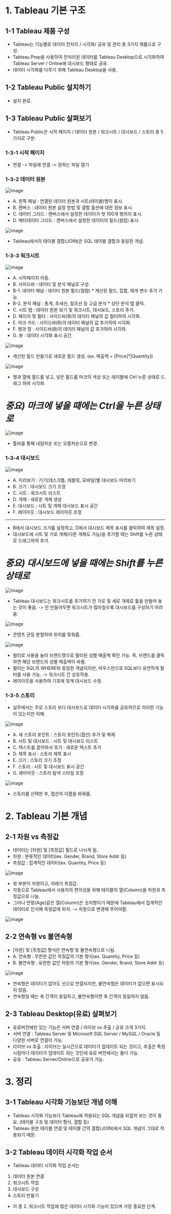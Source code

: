 # 1. Tableau 기본 구조

## 1-1 Tableau 제품 구성
- Tableau는 기능별로 데이터 전처리 / 시각화/ 공유 및 관리 총 3가지 제품으로 구성.
- Tableau Prep을 사용하여 전처리된 데이터를 Tableau Desktop으로 시각화하여 Tableau Server / Online에 대시보드 형태로 공유.
- 데이터 시각화를 다루기 위해 Tableau Desktop을 사용.


## 1-2 Tableau Public 설치하기
- 설치 완료.


## 1-3 Tableau Public 살펴보기
- Tableau Public은 시작 페이지 / 데이터 원본 / 워크시트 / 대시보드 / 스토리 총 5가지로 구분.

### 1-3-1 시작 페이지
- 연결 -> 파일에 연결 -> 원하는 파일 열기

### 1-3-2 데이터 원본
![image](https://user-images.githubusercontent.com/75361137/155474841-07f82cc9-586b-4b51-b648-d4c793ccdb5d.png)

- A. 왼쪽 패널 : 연결된 데이터 원본과 시트(테이블)명이 표시.
- B. 캔버스 : 데이터 원본 설정 방법 및 결합 옵션에 대한 정보 표시.
- C. 데이터 그리드 : 캔버스에서 설정한 데이터가 첫 100개 행까지 표시.
- D. 메타데이터 그리드 : 캔버스에서 설정한 데이터의 필드(컬럼) 표시.

![image](https://user-images.githubusercontent.com/75361137/155475337-15be5510-c2fc-4027-a988-307716832615.png)
- Tableau에서의 테이블 결합(JOIN)은 SQL 테이블 결합과 동일한 개념.

### 1-3-3 워크시트

![image](https://user-images.githubusercontent.com/75361137/155475800-9fcd5d15-6d37-45e4-896a-174b6e3c2c81.png)

- A. 시작페이지 이동.
- B. 사이드바 : 데이터 및 분석 패널로 구성.
- B-1. 데이터 패널 : 데이터 원본 필드(컬럼) * 계산된 필드, 집합, 매개 변수 추가 가능.
- B-2. 분석 패널 : 총계, 추세선, 참조선 등 고급 분석 * 상단 분석 탭 클릭.
- C. 시트 탭 : 데이터 원본 보기 및 워크시트, 대시보드, 스토리 추가.
- D. 페이지 및 필터 : 사이드바(B)의 데이터 패널의 값 필터하여 시각화.
- E. 마크 카드 : 사이드바(B)의 데이터 패널의 값 추가하여 시각화.
- F. 행과 열 : 사이드바(B)의 데이터 패널의 값 추가하여 시각화.
- G. 뷰 : 데이터 시각화 표시 공간.

![image](https://user-images.githubusercontent.com/75361137/155533165-0798c138-640e-4bda-ac05-9436a61d3b30.png)
- 계산된 필드 만들기로 새로운 필드 생성. (ex. 매출액 = [Price]*[Quantity])

![image](https://user-images.githubusercontent.com/75361137/155533447-aa74208a-26bc-4445-8c72-0c8873061b03.png)
- 행과 열에 필드를 넣고, 넣은 필드를 마크의 색상 또는 레이블에 Ctrl 누른 상태로 드래그 하여 시각화.

# *중요) 마크에 넣을 때에는 Ctrl을 누른 상태로* 

![image](https://user-images.githubusercontent.com/75361137/155533635-87225a1c-f8ac-44e0-a6c5-efd2c31728a4.png)
- 툴바를 통해 내림차순 또는 오름차순으로 변경.


### 1-3-4 대시보드

![image](https://user-images.githubusercontent.com/75361137/155534828-adb92746-25a7-4d1e-9423-7bf5e330a94f.png)

- A. 미리보기 : 기기(데스크톱, 태블릿, 모바일)별 대시보드 미리보기
- B. 크기 : 대시보드 크기 조정
- C. 시트 : 워크시트 리스트
- D. 개체 : 새로운 개체 생성
- E. 대시보드 : 시트 및 개체 대시보드 표시 공간
- F. 레이아웃 : 대시보드 레이아웃 조정
----------------------------------------------------------------------
- B에서 대시보드 크기를 설정하고, D에서 대시보드 제목 표시를 클릭하여 제목 설정.
- 대시보드에 시트 및 가로 개체(다른 개체도 가능)을 추가할 때는 Shift를 누른 상태로 드래그하여 추가.

# *중요) 대시보드에 넣을 때에는 Shift를 누른 상태로* 

![image](https://user-images.githubusercontent.com/75361137/155537415-f5896a93-0c74-4f4e-b1fd-7124e4f415bb.png)

- Tableau 대시보드는 워크시트를 추가하기 전 가로 및 세로 개체로 틀을 만들어 놓는 것이 좋음. -> 안 만들어두면 워크시트가 많아질수록 대시보드를 구성하기 어려움.

![image](https://user-images.githubusercontent.com/75361137/155537638-d2684ffb-993b-4376-a105-3e7ad3852791.png)

- 콘텐츠 균등 분할하여 위치를 맞춰줌.

![image](https://user-images.githubusercontent.com/75361137/155537813-95dd4128-00ef-49c0-b946-a7e2d28cfe27.png)

- 필터로 사용을 눌러 브랜드명으로 필터된 성별 매출액 확인 가능. 즉, 브랜드를 클릭하면 해당 브랜드의 성별 매출액이 바뀜.
- 필터는 SQL의 WHERE와 동일한 개념이지만, 마우스만으로 SQL보다 유연하게 필터를 사용 가능. -> 워크시트 간 상호작용.
- 레이아웃을 사용하여 기호에 맞게 대시보드 수정.


### 1-3-5 스토리
- 실무에서는 주로 스토리 보다 대시보드로 데이터 시각화를 공유하므로 이러한 기능이 있는지만 이해.

![image](https://user-images.githubusercontent.com/75361137/155564783-16623188-2801-4ec5-b4b3-de7bfcd84160.png)
- A. 새 스토리 포인트 : 스토리 포인트(캡션) 추가 및 복제
- B. 시트 및 대시보드 : 시트 및 대시보드 리스트
- C. 텍스트를 끌어와서 추가 : 새로운 텍스트 추가
- D. 제목 표시 : 스토리 제목 표시
- E. 크기 : 스토리 크기 조정
- F. 스토리 : 시트 및 대시보드 표시 공간
- G. 레이아웃 : 스토리 탐색 스타일 조정

![image](https://user-images.githubusercontent.com/75361137/155565744-3a6bde9a-7436-4e58-9e7a-84600aeed754.png)
- 스토리를 선택한 후, 캡션의 이름을 바꿔줌.


# 2. Tableau 기본 개념

## 2-1 차원 vs 측정값
- 데이터는 [차원] 및 [측정값] 필드로 나뉘게 됨.
- 차원 : 분류적인 데이터(ex. Gender, Brand, Store Addr 등)
- 측정값 : 집계적인 데이터(ex. Quantity, Price 등)

![image](https://user-images.githubusercontent.com/75361137/155567060-8dd4d37d-32ea-4c5e-aca1-971c7fcfe617.png)
- 윗 부분이 차원이고, 아래가 측정값.
- 자동으로 Tableau에서 사용자의 편의성을 위해 테이블의 열(Column)을 차원과 측정값으로 나눔.
- 그러나 연령(Age)같은 열(Column)은 숫자형이기 때문에 Tableau에서 집계적인 데이터로 인식해 측정값에 위치. -> 차원으로 변경해 주어야함.

![image](https://user-images.githubusercontent.com/75361137/155568793-37b3111c-fe5e-4ed7-8ab4-0b873ccf8a71.png)


## 2-2 연속형 vs 불연속형
- [차원] 및 [측정값] 형식은 연속형 및 불연속형으로 나뉨.
- A. 연속형 : 무한한 값인 측정값의 기본 형식(ex. Quantity, Price 등)
- B. 불연속형 : 유한한 값인 차원의 기본 형식(ex. Gender, Brand, Store Addr 등)

![image](https://user-images.githubusercontent.com/75361137/155569391-b7e6950e-ba4c-42d6-b8f6-157a71eac240.png)
- 연속형은 데이터가 없어도 선으로 연결되지만, 불연속형은 데이터가 없으면 표시되지 않음.
- 연속형일 때는 축 간격이 동일하고, 불연속형이면 축 간격이 동일하지 않음.


## 2-3 Tableau Desktop(유료) 살펴보기
- 유료버전에만 있는 기능은 서버 연결 / 라이브 vs 추출 / 공유 크게 3가지.
- 서버 연결 : Tableau Server 및 Microsoft SQL Server / MySQL / Oracle 등 다양한 서버로 연결이 가능.
- 라이브 vs 추출 : 라이브는 실시간으로 데이터가 업데이트 되는 것이고, 추출은 특정 시점마다 데이터가 업데이트 되는 것인데 유료 버전에서는 둘다 가능.
- 공유 : Tableau Server/Online으로 공유가 가능.


# 3. 정리

## 3-1 Tableau 시각화 기능보단 개념 이해
- Tableau 시각화 기능보다 Tableau에 적용되는 SQL 개념을 되짚어 보는 것이 중요. (테이블 구조 및 데이터 형식, 결합 등)
- Tableau 원본 테이블 연결 및 테이블 간의 결합(JOIN)에서 SQL 개념이 그대로 적용되기 때문.


## 3-2 Tableau 데이터 시각화 작업 순서
- Tableau 데이터 시각화 작업 순서는
1. 데이터 원본 연결
2. 워크시트 작업
3. 대시보드 구성
4. 스토리 만들기
- 이 중 2. 워크시트 작업에 많은 데이터 시각화 기능이 있으며 가장 중요한 단계.


